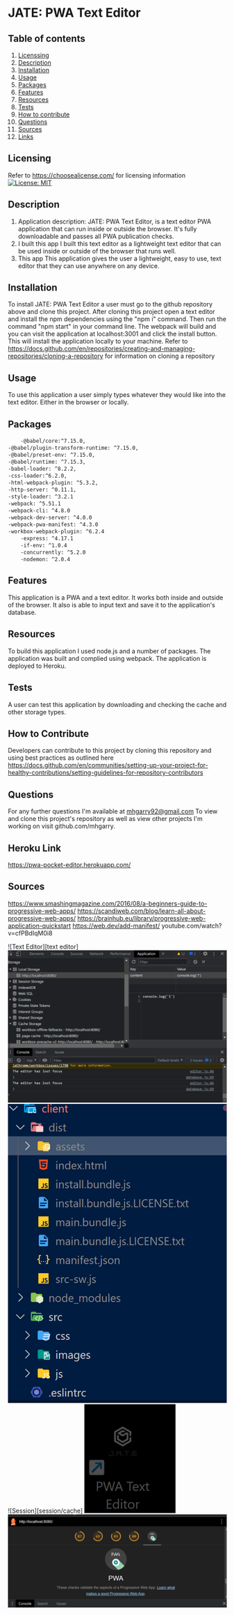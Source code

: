 # JATE: PWA Text Editor

## Table of contents
1. [Licenssing](#licensing)
2. [Description](#description)
3. [Installation](#installation)
4. [Usage](#usage)
5. [Packages](#packages)
6. [Features](#features)
7. [Resources](#resources)
8. [Tests](#tests)
9. [How to contribute](#how-to-contribute)
10. [Questions](#questions)
11. [Sources](#sources)
12. [Links](#heroku-link)
## Licensing
Refer to <https://choosealicense.com/> for licensing information
[![License: MIT](https://img.shields.io/badge/License-MIT-yellow.svg)](https://opensource.org/licenses/MIT)

## Description

1. Application description: JATE: PWA Text Editor, is a text editor PWA application that can run inside or outside the browser. It's fully downloadable and passes all PWA publication checks.
2. I built this app I built this text editor as a lightweight text editor that can be used inside or outside of the browser that runs well.
3. This app This application gives the user a lightweight, easy to use, text editor that they can use anywhere on any device.

## Installation

To install JATE: PWA Text Editor a user must go to the github repository above and clone this project. After cloning this project open a text editor and install the npm dependencies using the "npm i" command. Then run the command "npm start" in your command line. The webpack will build and you can visit the application at localhost:3001 and click the install button. This will install the application locally to your machine.
 Refer to https://docs.github.com/en/repositories/creating-and-managing-repositories/cloning-a-repository for information on cloning a repository

## Usage
To use this application a user simply types whatever they would like into the text editor. Either in the browser or locally.

## Packages

		-@babel/core:^7.15.0,
    -@babel/plugin-transform-runtime: ^7.15.0,
    -@babel/preset-env: ^7.15.0,
    -@babel/runtime: ^7.15.3,
    -babel-loader: ^8.2.2,
    -css-loader:^6.2.0,
    -html-webpack-plugin: ^5.3.2,
    -http-server: ^0.11.1,
    -style-loader: ^3.2.1
    -webpack: ^5.51.1
    -webpack-cli: ^4.8.0
    -webpack-dev-server: ^4.0.0
    -webpack-pwa-manifest: ^4.3.0
    -workbox-webpack-plugin: ^6.2.4
		-express: ^4.17.1
		-if-env: ^1.0.4
		-concurrently: ^5.2.0
		-nodemon: ^2.0.4

## Features

This application is a PWA and a text editor. It works both inside and outside of the browser. It also is able to input text and save it to the application's database.

## Resources

To build this application I used node.js and a number of packages. The application was built and complied using webpack. The application is deployed to Heroku.

## Tests

A user can test this application by downloading and checking the cache and other storage types.

## How to Contribute

Developers can contribute to this project by cloning this repository and using best practices as outlined here https://docs.github.com/en/communities/setting-up-your-project-for-healthy-contributions/setting-guidelines-for-repository-contributors

## Questions

For any further questions I'm available at mhgarry92@gmail.com
To view and clone this project's repository as well as view other projects I'm working on visit github.com/mhgarry.

## Heroku Link
https://pwa-pocket-editor.herokuapp.com/

## Sources
https://www.smashingmagazine.com/2016/08/a-beginners-guide-to-progressive-web-apps/
https://scandiweb.com/blog/learn-all-about-progressive-web-apps/
https://brainhub.eu/library/progressive-web-application-quickstart
https://web.dev/add-manifest/
youtube.com/watch?v=cfPBdIqM0i8

![Text Editor][text editor]
![Local Storage][local storage]
![PWA Build][pwa_build]
![Session][session/cache]
![Desktop Icon][desktopicon]
![PWA Check][pwa_check]

[pwa_build]: client/screenshots/pwa_build.png
[local storage]: client/screenshots/local_storage.png
[def]: client/screenshots/session_storage.png
[def2]: client/screenshots/text-editor.png
[desktopicon]: client/screenshots/desktop-icon.png
[pwa_check]: client/screenshots/pwa_check.png
